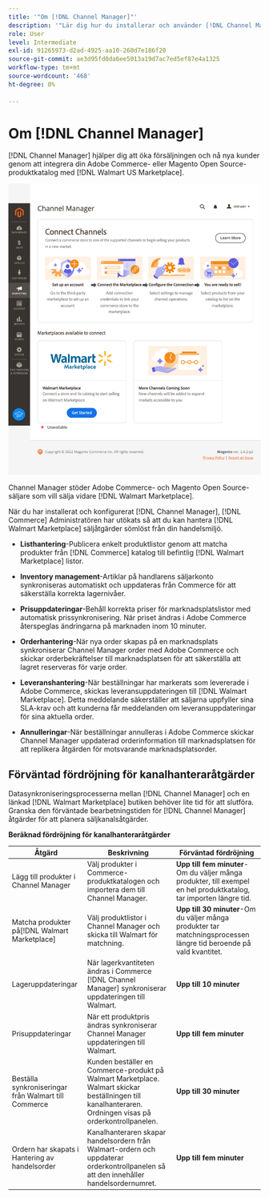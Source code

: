 ```yaml
---
title: '"Om [!DNL Channel Manager]"'
description: '"Lär dig hur du installerar och använder [!DNL Channel Manager] att integrera Adobe Commerce- och Magento Open Source-butiker med externa marknadsplatser och skapa en säljkanal för att hantera Marketplace-listor, priser, lager och försäljning smidigt från er Commerce Admin."'
role: User
level: Intermediate
exl-id: 91265973-d2ad-4925-aa10-260d7e186f20
source-git-commit: ae3d95fd0da6ee5013a19d7ac7ed5ef87e4a1325
workflow-type: tm+mt
source-wordcount: '468'
ht-degree: 0%

---
```



# Om [!DNL Channel Manager]

[!DNL Channel Manager] hjälper dig att öka försäljningen och nå nya kunder genom att integrera din Adobe Commerce- eller Magento Open Source-produktkatalog med [!DNL Walmart US Marketplace].

![[!DNL Channel Manager] tilläggsadministratörsvy](assets/channel-manager-home.png)

Channel Manager stöder Adobe Commerce- och Magento Open Source-säljare som vill sälja vidare [!DNL Walmart Marketplace].

När du har installerat och konfigurerat [!DNL Channel Manager], [!DNL Commerce] Administratören har utökats så att du kan hantera [!DNL Walmart Marketplace] säljåtgärder sömlöst från din handelsmiljö.

* **Listhantering**-Publicera enkelt produktlistor genom att matcha produkter från [!DNL Commerce] katalog till befintlig [!DNL Walmart Marketplace] listor.

* **Inventory management**-Artiklar på handlarens säljarkonto synkroniseras automatiskt och uppdateras från Commerce för att säkerställa korrekta lagernivåer.

* **Prisuppdateringar**-Behåll korrekta priser för marknadsplatslistor med automatisk prissynkronisering. När priset ändras i Adobe Commerce återspeglas ändringarna på marknaden inom 10 minuter.

* **Orderhantering**-När nya order skapas på en marknadsplats synkroniserar Channel Manager order med Adobe Commerce och skickar orderbekräftelser till marknadsplatsen för att säkerställa att lagret reserveras för varje order.

* **Leveranshantering**-När beställningar har markerats som levererade i Adobe Commerce, skickas leveransuppdateringen till [!DNL Walmart Marketplace]. Detta meddelande säkerställer att säljarna uppfyller sina SLA-krav och att kunderna får meddelanden om leveransuppdateringar för sina aktuella order.

* **Annulleringar**-När beställningar annulleras i Adobe Commerce skickar Channel Manager uppdaterad orderinformation till marknadsplatsen för att replikera åtgärden för motsvarande marknadsplatsorder.

## Förväntad fördröjning för kanalhanteraråtgärder

Datasynkroniseringsprocesserna mellan [!DNL Channel Manager] och en länkad [!DNL Walmart Marketplace] butiken behöver lite tid för att slutföra. Granska den förväntade bearbetningstiden för [!DNL Channel Manager] åtgärder för att planera säljkanalsåtgärder.

**Beräknad fördröjning för kanalhanteraråtgärder**

| **Åtgärd** | **Beskrivning** | **Förväntad fördröjning** |
|---------------------------------------------|-----------------------------------------------------------------------------------------------------------------------------------------------|------------------------------------------------------------------------------------------------------------------------------|
| Lägg till produkter i Channel Manager | Välj produkter i Commerce-produktkatalogen och importera dem till Channel Manager. | **Upp till fem minuter**-Om du väljer många produkter, till exempel en hel produktkatalog, tar importen längre tid. |
| Matcha produkter på[!DNL Walmart Marketplace] | Välj produktlistor i Channel Manager och skicka till Walmart för matchning. | **Upp till 30 minuter**-Om du väljer många produkter tar matchningsprocessen längre tid beroende på vald kvantitet. |
| Lageruppdateringar | När lagerkvantiteten ändras i Commerce [!DNL Channel Manager] synkroniserar uppdateringen till Walmart. | **Upp till 10 minuter** |
| Prisuppdateringar | När ett produktpris ändras synkroniserar Channel Manager uppdateringen till Walmart. | **Upp till fem minuter** |
| Beställa synkroniseringar från Walmart till Commerce | Kunden beställer en Commerce-produkt på Walmart Marketplace. Walmart skickar beställningen till kanalhanteraren. Ordningen visas på orderkontrollpanelen. | **Upp till 30 minuter** |
| Ordern har skapats i Hantering av handelsorder | Kanalhanteraren skapar handelsordern från Walmart-ordern och uppdaterar orderkontrollpanelen så att den innehåller handelsordernumret. | **Upp till fem minuter** |

